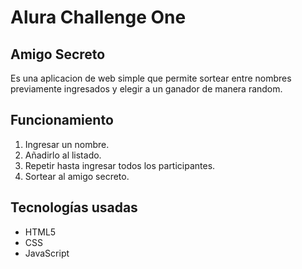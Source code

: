 
# Alura Challenge One

## Amigo Secreto
Es una aplicacion de web simple que permite sortear entre nombres previamente ingresados y elegir a un ganador de manera random.

## Funcionamiento
1. Ingresar un nombre.
2. Añadirlo al listado.
3. Repetir hasta ingresar todos los participantes.
4. Sortear al amigo secreto.

## Tecnologías usadas
- HTML5
- CSS
- JavaScript